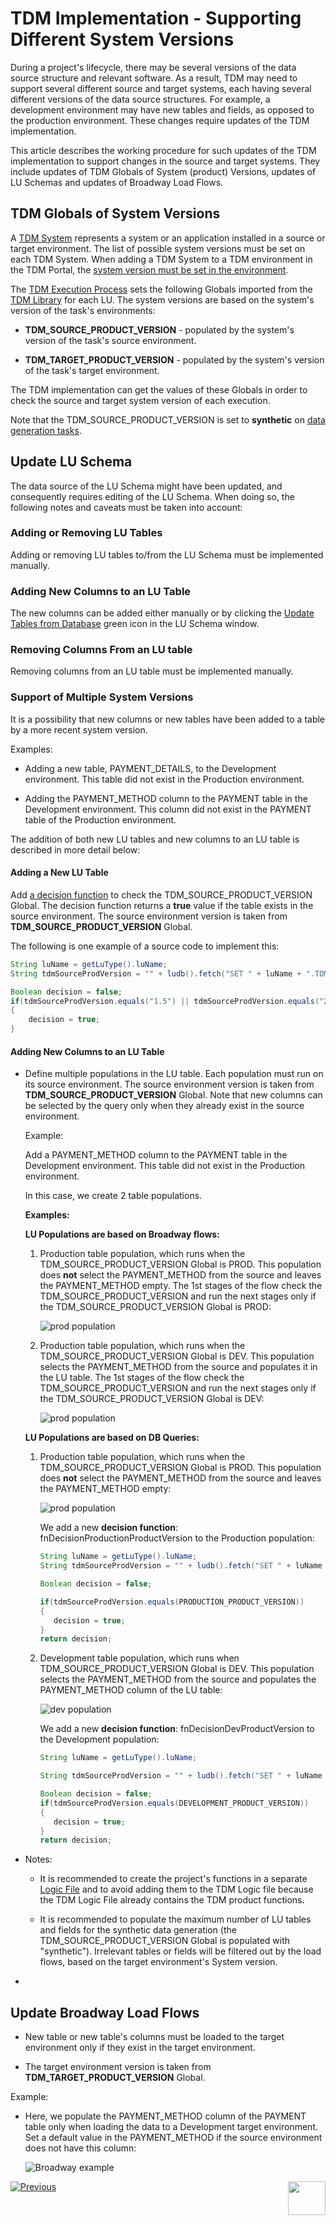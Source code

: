 # TDM Implementation - Supporting Different System Versions

During a project's lifecycle, there may be several versions of the data source structure and relevant software. As a result, TDM may need to support several different source and target systems, each having several different versions of the data source structures. For example, a development environment may have new tables and fields, as opposed to the production environment. These changes require updates of the TDM implementation.

This article describes the working procedure for such updates of the TDM implementation to support changes in the source and target systems. They include updates of TDM Globals of System (product) Versions, updates of LU Schemas and updates of Broadway Load Flows. 


## TDM Globals of System Versions

A  [TDM System](/articles/TDM/tdm_gui/05_tdm_gui_product_window.md) represents a system or an application installed in a source or target environment. The list of possible system versions must be set on each TDM System. When adding a TDM System to a TDM environment in the TDM Portal, the [system version must be set in the environment](/articles/TDM/tdm_gui/11_environment_products_tab.md#environment-product-window).

The [TDM Execution Process](/articles/TDM/tdm_architecture/03_task_execution_processes.md) sets the following Globals imported from the [TDM Library](04_fabric_tdm_library.md) for each LU. The system versions are based on the system's version of the task's environments: 

- **TDM_SOURCE_PRODUCT_VERSION** - populated by the system's version of the task's source environment. 

- **TDM_TARGET_PRODUCT_VERSION** - populated by the system's version of the task's target environment.

The TDM implementation can get the values of these Globals in order to check the source and target system version of each execution.

Note that the TDM_SOURCE_PRODUCT_VERSION is set to **synthetic** on [data generation tasks](/articles/TDM/tdm_gui/16a_generate_task.md).

## Update LU Schema

The data source of the LU Schema might have been updated, and consequently requires editing of the LU Schema. When doing so, the following notes and caveats must be taken into account: 

### Adding or Removing LU Tables

Adding or removing LU tables to/from the LU Schema must be implemented manually.

### Adding New Columns to an LU Table 

The new columns can be added either manually or by clicking the [Update Tables from Database](/articles/03_logical_units/18_LU_schema_refresh_LU_options.md) green icon in the LU Schema window.

### Removing Columns From an LU table

Removing columns from an LU table must be implemented manually.

### Support of Multiple System Versions

It is a possibility that new columns or new tables have been added to a table by a more recent system version. 

Examples:

- Adding a new table, PAYMENT_DETAILS, to the Development environment. This table did not exist in the Production environment.

- Adding the PAYMENT_METHOD column to the PAYMENT table in the Development environment. This column did not exist in the PAYMENT table of the Production environment.

The addition of both new LU tables and new columns to an LU table is described in more detail below:  

  #### Adding a New LU Table

Add [a decision function](/articles/14_sync_LU_instance/05_sync_decision_functions.md) to check the TDM_SOURCE_PRODUCT_VERSION Global. The decision function returns a  **true** value if the table exists in the source environment. The source environment version is taken from  **TDM_SOURCE_PRODUCT_VERSION** Global.

  The following is one example of a source code to implement this: 


```java
String luName = getLuType().luName;
String tdmSourceProdVersion = "" + ludb().fetch("SET " + luName + ".TDM_SOURCE_PRODUCT_VERSION").firstValue();

Boolean decision = false; 
if(tdmSourceProdVersion.equals("1.5") || tdmSourceProdVersion.equals("2") || tdmSourceProdVersion.equals("synthetic")
{
	decision = true;
}
```


  #### Adding New Columns to an LU Table  

  - Define multiple populations in the LU table. Each population must run on its source environment. The source environment version is taken from  **TDM_SOURCE_PRODUCT_VERSION** Global. Note that new columns can be selected by the query only when they already exist in the source environment.

    Example:

    Add a PAYMENT_METHOD column to the PAYMENT table in the Development environment. This table did not exist in the Production environment. 

    In this case, we create 2 table populations.

    **Examples:**

    

    **LU Populations are based on Broadway flows:**

    1. Production table population, which runs when the TDM_SOURCE_PRODUCT_VERSION Global is PROD. This population does <b>not</b> select the PAYMENT_METHOD from the source and leaves the PAYMENT_METHOD empty. The 1st stages of the flow check the TDM_SOURCE_PRODUCT_VERSION and run the next stages only if the TDM_SOURCE_PRODUCT_VERSION Global is PROD:

       ![prod population](images/lu_population_prod_version.png)

    2. Production table population, which runs when the TDM_SOURCE_PRODUCT_VERSION Global is DEV. This population selects the PAYMENT_METHOD from the source and populates it in the LU table. The 1st stages of the flow check the TDM_SOURCE_PRODUCT_VERSION and run the next stages only if the TDM_SOURCE_PRODUCT_VERSION Global is DEV:

       ![prod population](images/lu_population_dev_version.png)

    

    **LU Populations are based on DB Queries:**

    

      1. Production table population, which runs when the TDM_SOURCE_PRODUCT_VERSION Global is PROD. This population does <b>not</b> select the PAYMENT_METHOD from the source and leaves the PAYMENT_METHOD empty:

         ![prod population](images/multi_versions_lu_population_1.png)

         We add a new **decision function**: fnDecisionProductionProductVersion to the Production population:

         ```java
         String luName = getLuType().luName;
         String tdmSourceProdVersion = "" + ludb().fetch("SET " + luName + ".TDM_SOURCE_PRODUCT_VERSION").firstValue();
         
         Boolean decision = false;
         
         if(tdmSourceProdVersion.equals(PRODUCTION_PRODUCT_VERSION))
         {
         	decision = true;
         }
         return decision;
         ```

         

      2. Development table population, which runs when TDM_SOURCE_PRODUCT_VERSION Global is DEV. This population selects the PAYMENT_METHOD from the source and populates the PAYMENT_METHOD column of the LU table:

         ![dev population](images/multi_versions_lu_population_2.png)

         We add a new **decision function**: fnDecisionDevProductVersion to the Development population:

         ```java
         String luName = getLuType().luName;
         
         String tdmSourceProdVersion = "" + ludb().fetch("SET " + luName + ".TDM_SOURCE_PRODUCT_VERSION").firstValue();
         
         Boolean decision = false; 
         if(tdmSourceProdVersion.equals(DEVELOPMENT_PRODUCT_VERSION))
         {
         	decision = true;
         }
         return decision;
         ```

  - Notes:

    - It is recommended to create the project's functions in a separate [Logic File](/articles/04_fabric_studio/09_logic_files_and_categories.md) and to avoid adding them to the TDM Logic file because the TDM Logic File already contains the TDM product functions.

    - It is recommended to populate the maximum number of LU tables and fields for the synthetic data generation (the TDM_SOURCE_PRODUCT_VERSION Global is populated with "synthetic"). Irrelevant tables or fields will be filtered out by the load flows, based on the target environment's System version. 

  - 

## Update Broadway Load Flows

- New table or new table's columns must be loaded to the target environment only if they exist in the target environment.

- The target environment version is taken from  **TDM_TARGET_PRODUCT_VERSION** Global.

Example:

  - Here, we populate the PAYMENT_METHOD column of the PAYMENT table only when loading the data to a Development target environment. Set a default value in the PAYMENT_METHOD if the source environment does not have this column:

    ![Broadway example](images/multi_versions_broadway_flow_example.png) 



[![Previous](/articles/images/Previous.png)](12_tdm_error_handling_and_statistics.md)[<img align="right" width="60" height="54" src="/articles/images/Next.png">](14_tdm_implementation_supporting_non_jdbc_data_source.md)
